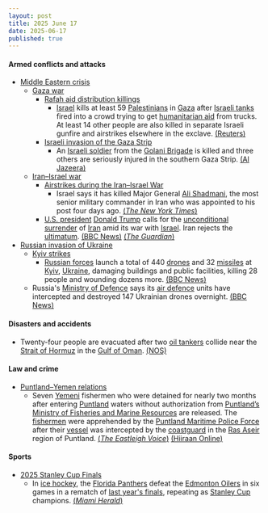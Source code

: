 ```yaml
---
layout: post
title: 2025 June 17
date: 2025-06-17
published: true
---
```



#### Armed conflicts and attacks

* [Middle Eastern crisis](https://en.wikipedia.org/wiki/Middle_Eastern_crisis_%282023-present%29 "Middle Eastern crisis (2023-present)")
  * [Gaza war](https://en.wikipedia.org/wiki/Gaza_war "Gaza war")
    * [Rafah aid distribution killings](https://en.wikipedia.org/wiki/Rafah_aid_distribution_killings "Rafah aid distribution killings")
      * [Israel](https://en.wikipedia.org/wiki/Israel "Israel") kills at least 59 [Palestinians](https://en.wikipedia.org/wiki/Palestinians "Palestinians") in [Gaza](https://en.wikipedia.org/wiki/Gaza_Strip "Gaza Strip") after [Israeli tanks](https://en.wikipedia.org/wiki/Armored_Corps_%28Israel%29 "Armored Corps (Israel)") fired into a crowd trying to get [humanitarian aid](https://en.wikipedia.org/wiki/Humanitarian_aid "Humanitarian aid") from trucks. At least 14 other people are also killed in separate Israeli gunfire and airstrikes elsewhere in the exclave. [(Reuters)](https://www.reuters.com/world/middle-east/israeli-tank-shelling-kills-45-people-awaiting-aid-trucks-gaza-ministry-says-2025-06-17/)
    * [Israeli invasion of the Gaza Strip](https://en.wikipedia.org/wiki/Israeli_invasion_of_the_Gaza_Strip "Israeli invasion of the Gaza Strip")
      * An [Israeli soldier](https://en.wikipedia.org/wiki/Israel_Defense_Forces "Israel Defense Forces") from the [Golani Brigade](https://en.wikipedia.org/wiki/Golani_Brigade "Golani Brigade") is killed and three others are seriously injured in the southern Gaza Strip. [(Al Jazeera)](https://aje.io/gn5i1t?update=3780445)
  * [Iran–Israel war](https://en.wikipedia.org/wiki/Iran%E2%80%93Israel_war "Iran–Israel war")
    * [Airstrikes during the Iran–Israel War](https://en.wikipedia.org/wiki/List_of_airstrikes_during_the_Iran%E2%80%93Israel_War "List of airstrikes during the Iran–Israel War")
      * Israel says it has killed Major General [Ali Shadmani](https://en.wikipedia.org/wiki/Ali_Shadmani "Ali Shadmani"), the most senior military commander in Iran who was appointed to his post four days ago. [(*The New York Times*)](https://www.nytimes.com/live/2025/06/17/world/israel-iran-trump)
    * [U.S. president](https://en.wikipedia.org/wiki/President_of_the_United_States "President of the United States") [Donald Trump](https://en.wikipedia.org/wiki/Donald_Trump "Donald Trump") calls for the [unconditional surrender](https://en.wikipedia.org/wiki/Unconditional_surrender "Unconditional surrender") of [Iran](https://en.wikipedia.org/wiki/Iran "Iran") amid its war with [Israel](https://en.wikipedia.org/wiki/Israel "Israel"). Iran rejects the [ultimatum](https://en.wikipedia.org/wiki/Ultimatum "Ultimatum"). [(BBC News)](https://www.bbc.co.uk/news/live/cx23e4jz2g0t) [(*The Guardian*)](https://www.theguardian.com/world/2025/jun/17/middle-east-conflict-reaches-crucial-moment-as-trump-demands-real-end-to-iran-nuclear-programme)
* [Russian invasion of Ukraine](https://en.wikipedia.org/wiki/Russian_invasion_of_Ukraine "Russian invasion of Ukraine")
  * [Kyiv strikes](https://en.wikipedia.org/wiki/Kyiv_strikes_%282022%E2%80%93present%29 "Kyiv strikes (2022–present)")
    * [Russian forces](https://en.wikipedia.org/wiki/Russian_Armed_Forces "Russian Armed Forces") launch a total of 440 [drones](https://en.wikipedia.org/wiki/Drone_warfare "Drone warfare") and 32 [missiles](https://en.wikipedia.org/wiki/Missile "Missile") at [Kyiv](https://en.wikipedia.org/wiki/Kyiv "Kyiv"), [Ukraine](https://en.wikipedia.org/wiki/Ukraine "Ukraine"), damaging buildings and public facilities, killing 28 people and wounding dozens more. [(BBC News)](https://www.bbc.com/news/articles/cx24g4850x4o)
  * Russia's [Ministry of Defence](https://en.wikipedia.org/wiki/Ministry_of_Defence_%28Russia%29 "Ministry of Defence (Russia)") says its [air defence](https://en.wikipedia.org/wiki/Air_defence "Air defence") units have intercepted and destroyed 147 Ukrainian drones overnight. [(BBC News)](https://www.bbc.com/news/articles/cx24g4850x4o)

#### Disasters and accidents

* Twenty-four people are evacuated after two [oil tankers](https://en.wikipedia.org/wiki/Oil_tanker "Oil tanker") collide near the [Strait of Hormuz](https://en.wikipedia.org/wiki/Strait_of_Hormuz "Strait of Hormuz") in the [Gulf of Oman](https://en.wikipedia.org/wiki/Gulf_of_Oman "Gulf of Oman"). [(NOS)](https://nos.nl/artikel/2571466-aanvaring-olietankers-bij-straat-van-hormuz)

#### Law and crime

* [Puntland–Yemen relations](https://en.wikipedia.org/wiki/Somalia%E2%80%93Yemen_relations "Somalia–Yemen relations")
  * Seven [Yemeni](https://en.wikipedia.org/wiki/Yemenis "Yemenis") fishermen who were detained for nearly two months after entering [Puntland](https://en.wikipedia.org/wiki/Puntland "Puntland") waters without authorization from [Puntland’s](https://en.wikipedia.org/wiki/Government_of_Puntland "Government of Puntland") [Ministry of Fisheries and Marine Resources](https://en.wikipedia.org/wiki/Ministry_of_Fisheries_and_Marine_Resources "Ministry of Fisheries and Marine Resources") are released. The [fishermen](https://en.wikipedia.org/wiki/Fishermen "Fishermen") were apprehended by the [Puntland Maritime Police Force](https://en.wikipedia.org/wiki/Puntland_Maritime_Police_Force "Puntland Maritime Police Force") after their [vessel](https://en.wikipedia.org/wiki/Watercraft "Watercraft") was intercepted by the [coastguard](https://en.wikipedia.org/wiki/Coastguard "Coastguard") in the [Ras Aseir](https://en.wikipedia.org/wiki/Ras_Aseir "Ras Aseir") region of Puntland. [(*The Eastleigh Voice*)](https://eastleighvoice.co.ke/somalia/165980/puntland-releases-seven-yemeni-fishermen-arrested-over-illegal-fishing-in-somali-waters) [(Hiiraan Online)](https://www.hiiraan.com/news4/2025/Jun/201899/puntland_frees_seven_yemeni_fishermen_after_nearly_two_months_in_custody.aspx)

#### Sports

* [2025 Stanley Cup Finals](https://en.wikipedia.org/wiki/2025_Stanley_Cup_Finals "2025 Stanley Cup Finals")
  * In [ice hockey](https://en.wikipedia.org/wiki/Ice_hockey "Ice hockey"), the [Florida Panthers](https://en.wikipedia.org/wiki/Florida_Panthers "Florida Panthers") defeat the [Edmonton Oilers](https://en.wikipedia.org/wiki/Edmonton_Oilers "Edmonton Oilers") in six games in a rematch of [last year's finals](https://en.wikipedia.org/wiki/2024_Stanley_Cup_Finals "2024 Stanley Cup Finals"), repeating as [Stanley Cup](https://en.wikipedia.org/wiki/Stanley_Cup "Stanley Cup") champions. [(*Miami Herald*)](https://www.miamiherald.com/sports/nhl/florida-panthers/article308763290.html)
